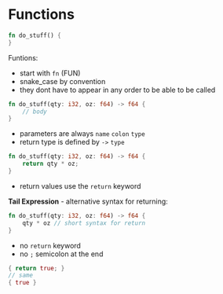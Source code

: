 # Functions

```rust
fn do_stuff() {
}
```


Funtions:


- start with `fn` (FUN)
- snake_case by convention
- they dont have to appear in any order to be able to be called


```rust
fn do_stuff(qty: i32, oz: f64) -> f64 {
	// body
}
```

- parameters are always `name` `colon` `type` 
- return type is defined by `->` `type` 

```rust
fn do_stuff(qty: i32, oz: f64) -> f64 {
	return qty * oz;
}
```

- return values use the `return` keyword

**Tail Expression** - alternative syntax for returning: 

```rust
fn do_stuff(qty: i32, oz: f64) -> f64 {
	qty * oz // short syntax for return
}
```

- no `return` keyword
- no `;` semicolon at the end

```rust
{ return true; }
// same
{ true }
```
